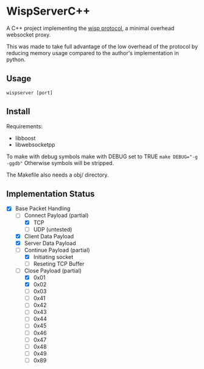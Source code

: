 # WispServerC++

A C++ project implementing the [wisp protocol](https://github.com/MercuryWorkshop/wisp-protocol), a minimal overhead websocket proxy.

This was made to take full advantage of the low overhead of the protocol by reducing memory usage compared to the author's implementation in python.

## Usage

`wispserver [port]`

## Install

Requirements:
- libboost
- libwebsocketpp

To make with debug symbols make with DEBUG set to TRUE
`make DEBUG="-g -ggdb"`
Otherwise symbols will be stripped.

The Makefile also needs a obj/ directory.

## Implementation Status

- [x] Base Packet Handling
    - [ ] Connect Payload (partial)
        - [x] TCP
        - [ ] UDP (untested)
    - [x] Client Data Payload
    - [x] Server Data Payload
    - [ ] Continue Payload (partial)
        - [x] Initiating socket
        - [ ] Reseting TCP Buffer
    - [ ] Close Payload (partial)
        - [x] 0x01
        - [x] 0x02
        - [ ] 0x03
        - [ ] 0x41
        - [ ] 0x42
        - [ ] 0x43
        - [ ] 0x44
        - [ ] 0x45
        - [ ] 0x46
        - [ ] 0x47
        - [ ] 0x48
        - [ ] 0x49
        - [ ] 0x89
